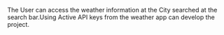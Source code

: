 The User can access the weather information at the City searched at the search bar.Using Active API keys from the weather app can develop the project.
